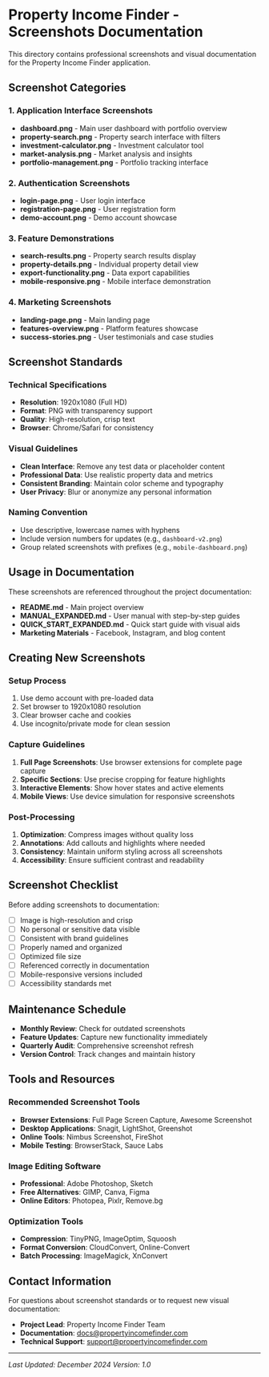 # Property Income Finder - Screenshots Documentation

This directory contains professional screenshots and visual documentation for the Property Income Finder application.

## Screenshot Categories

### 1. Application Interface Screenshots
- **dashboard.png** - Main user dashboard with portfolio overview
- **property-search.png** - Property search interface with filters
- **investment-calculator.png** - Investment calculator tool
- **market-analysis.png** - Market analysis and insights
- **portfolio-management.png** - Portfolio tracking interface

### 2. Authentication Screenshots
- **login-page.png** - User login interface
- **registration-page.png** - User registration form
- **demo-account.png** - Demo account showcase

### 3. Feature Demonstrations
- **search-results.png** - Property search results display
- **property-details.png** - Individual property detail view
- **export-functionality.png** - Data export capabilities
- **mobile-responsive.png** - Mobile interface demonstration

### 4. Marketing Screenshots
- **landing-page.png** - Main landing page
- **features-overview.png** - Platform features showcase
- **success-stories.png** - User testimonials and case studies

## Screenshot Standards

### Technical Specifications
- **Resolution**: 1920x1080 (Full HD)
- **Format**: PNG with transparency support
- **Quality**: High-resolution, crisp text
- **Browser**: Chrome/Safari for consistency

### Visual Guidelines
- **Clean Interface**: Remove any test data or placeholder content
- **Professional Data**: Use realistic property data and metrics
- **Consistent Branding**: Maintain color scheme and typography
- **User Privacy**: Blur or anonymize any personal information

### Naming Convention
- Use descriptive, lowercase names with hyphens
- Include version numbers for updates (e.g., `dashboard-v2.png`)
- Group related screenshots with prefixes (e.g., `mobile-dashboard.png`)

## Usage in Documentation

These screenshots are referenced throughout the project documentation:

- **README.md** - Main project overview
- **MANUAL_EXPANDED.md** - User manual with step-by-step guides
- **QUICK_START_EXPANDED.md** - Quick start guide with visual aids
- **Marketing Materials** - Facebook, Instagram, and blog content

## Creating New Screenshots

### Setup Process
1. Use demo account with pre-loaded data
2. Set browser to 1920x1080 resolution
3. Clear browser cache and cookies
4. Use incognito/private mode for clean session

### Capture Guidelines
1. **Full Page Screenshots**: Use browser extensions for complete page capture
2. **Specific Sections**: Use precise cropping for feature highlights
3. **Interactive Elements**: Show hover states and active elements
4. **Mobile Views**: Use device simulation for responsive screenshots

### Post-Processing
1. **Optimization**: Compress images without quality loss
2. **Annotations**: Add callouts and highlights where needed
3. **Consistency**: Maintain uniform styling across all screenshots
4. **Accessibility**: Ensure sufficient contrast and readability

## Screenshot Checklist

Before adding screenshots to documentation:

- [ ] Image is high-resolution and crisp
- [ ] No personal or sensitive data visible
- [ ] Consistent with brand guidelines
- [ ] Properly named and organized
- [ ] Optimized file size
- [ ] Referenced correctly in documentation
- [ ] Mobile-responsive versions included
- [ ] Accessibility standards met

## Maintenance Schedule

- **Monthly Review**: Check for outdated screenshots
- **Feature Updates**: Capture new functionality immediately
- **Quarterly Audit**: Comprehensive screenshot refresh
- **Version Control**: Track changes and maintain history

## Tools and Resources

### Recommended Screenshot Tools
- **Browser Extensions**: Full Page Screen Capture, Awesome Screenshot
- **Desktop Applications**: Snagit, LightShot, Greenshot
- **Online Tools**: Nimbus Screenshot, FireShot
- **Mobile Testing**: BrowserStack, Sauce Labs

### Image Editing Software
- **Professional**: Adobe Photoshop, Sketch
- **Free Alternatives**: GIMP, Canva, Figma
- **Online Editors**: Photopea, Pixlr, Remove.bg

### Optimization Tools
- **Compression**: TinyPNG, ImageOptim, Squoosh
- **Format Conversion**: CloudConvert, Online-Convert
- **Batch Processing**: ImageMagick, XnConvert

## Contact Information

For questions about screenshot standards or to request new visual documentation:

- **Project Lead**: Property Income Finder Team
- **Documentation**: docs@propertyincomefinder.com
- **Technical Support**: support@propertyincomefinder.com

---

*Last Updated: December 2024*
*Version: 1.0* 